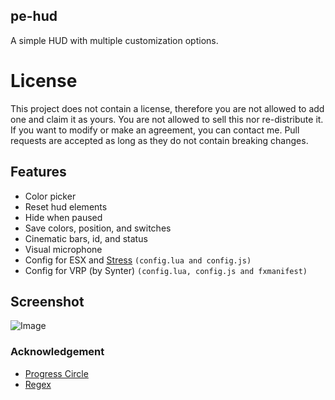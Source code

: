 ## pe-hud
A simple HUD with multiple customization options.

# License
This project does not contain a license, therefore you are not allowed to add one and claim it as yours. You are not allowed to sell this nor re-distribute it. If you want to modify or make an agreement, you can contact me. Pull requests are accepted as long as they do not contain breaking changes. 

## Features
 - Color picker
 - Reset hud elements
 - Hide when paused
 - Save colors, position, and switches
 - Cinematic bars, id, and status
 - Visual microphone
 - Config for ESX and [Stress](https://github.com/utkuali/Stress-System-by-utku) `(config.lua and config.js)`
 - Config for VRP (by Synter) `(config.lua, config.js and fxmanifest)`

## Screenshot
![Image](https://imgur.com/zcf5Ewd.png)

### Acknowledgement
- [Progress Circle](https://github.com/nafing/esx_nafing_hud/blob/master/html/main.js#L59)
- [Regex](https://stackoverflow.com/a/3627747)
